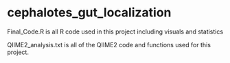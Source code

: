 # cephalotes_gut_localization

Final_Code.R is all R code used in this project including visuals and statistics

QIIME2_analysis.txt is all of the QIIME2 code and functions used for this project.
